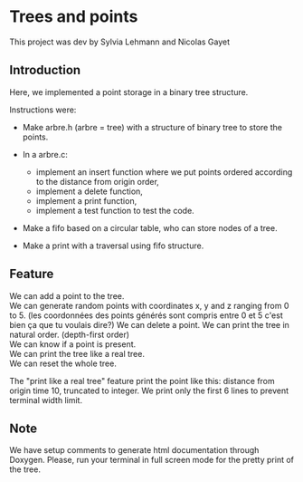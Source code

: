 # Trees and points

This project was dev by Sylvia Lehmann and Nicolas Gayet

## Introduction

Here, we implemented a point storage in a binary tree structure.

Instructions were:
- Make arbre.h (arbre = tree) with a structure of binary tree to store the points.
- In a arbre.c:
  + implement an insert function where we put points ordered according to the distance from origin order,
  + implement a delete function,
  + implement a print function,
  + implement a test function to test the code.

- Make a fifo based on a circular table, who can store nodes of a tree.
- Make a print with a traversal using fifo structure.

## Feature

We can add a point to the tree.  
We can generate random points with coordinates x, y and z ranging from 0 to 5.  (les coordonnées des points générés sont compris entre 0 et 5 c'est bien ça que tu voulais dire?)
We can delete a point.
We can print the tree in natural order. (depth-first order)  
We can know if a point is present.  
We can print the tree like a real tree.  
We can reset the whole tree.  

The "print like a real tree" feature print the point like this: distance from origin time 10, truncated to integer. We print only the first 6 lines to prevent terminal width limit.

## Note

We have setup comments to generate html documentation through Doxygen.
Please, run your terminal in full screen mode for the pretty print of the tree.
